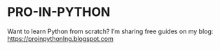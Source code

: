 # PRO-IN-PYTHON
Want to learn Python from scratch? I’m sharing free guides on my blog: https://proinpythonlng.blogspot.com
